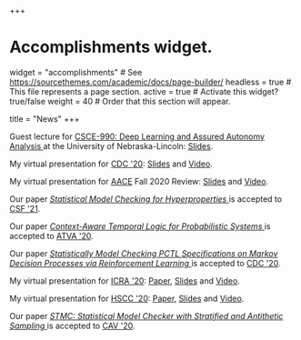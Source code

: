 +++
# Accomplishments widget.
widget = "accomplishments"  # See https://sourcethemes.com/academic/docs/page-builder/
headless = true  # This file represents a page section.
active = true  # Activate this widget? true/false
weight = 40  # Order that this section will appear.

title = "News"
+++

<p>
Guest lecture for 
<a href = https://newsroom.unl.edu/announce/cse/11371/66484> 
CSCE-990: Deep Learning and Assured Autonomy Analysis 
</a> at the University of Nebraska-Lincoln:  
<a href = https://labcloud.ddns.net/index.php/s/QpQSkyy59okNTR5> 
Slides</a>.
</p>

<p>
My virtual presentation for 
<a href = https://cdc2020.ieeecss.org/> 
CDC '20</a>:  
<a href = https://labcloud.ddns.net/index.php/s/tfKHTJ6fi8GFGAM> 
Slides</a> and 
<a href = https://labcloud.ddns.net/index.php/s/QDbWgTHToWFojQF> 
Video</a>.
</p>

<p>
My virtual presentation for 
<a href = http://ncr.mae.ufl.edu/aacoe.php?id=aa/uta20> 
AACE</a>
Fall 2020 Review:  
<a href = http://ncr.mae.ufl.edu/aa/files/Fall2020/Pajic_Yu.pdf> 
Slides</a> and 
<a href = http://ncr.mae.ufl.edu/aa/files/Fall2020/Pajic_Yu.mp4> 
Video</a>.
</p>


<p>Our paper
<i><a href = https://arxiv.org/abs/1902.04111>
Statistical Model Checking for Hyperproperties
</a></i>
is accepted to 
<a href = http://www.ieee-security.org/TC/CSF2021/> 
CSF '21</a>.
</p>

<p>Our paper
<i><a href = https://arxiv.org/abs/1902.04111>
Context-Aware Temporal Logic for Probabilistic Systems
</a></i>
is accepted to 
<a href = http://fit.uet.vnu.edu.vn/atva2020/> 
ATVA '20</a>.
</p>

<p>Our paper
<i><a href = https://arxiv.org/pdf/2004.00273>
Statistically Model Checking PCTL Specifications 
on Markov Decision Processes via Reinforcement Learning
</a></i>
is accepted to 
<a href = https://cdc2020.ieeecss.org/> 
CDC '20</a>.
</p>


<p>
My virtual presentation for 
<a href = https://www.icra2020.org/> 
ICRA '20</a>: 
<a href = https://arxiv.org/abs/1911.11870>
Paper</a>,
<a href = https://youtu.be/JZ5OWdX3hmY> 
Slides</a> and 
<a href = https://youtu.be/JZ5OWdX3hmY> 
Video</a>.
</p>


<p>
My virtual presentation for 
<a href = https://berkeleylearnverify.github.io/HSCC_2020/> 
HSCC '20</a>:
<a href = https://dl.acm.org/doi/10.1145/3365365.3382209>
Paper</a>, 
<a href = https://labcloud.ddns.net/index.php/s/GFjJ2Tq3aJqmcHn> 
Slides</a> and 
<a href = https://youtu.be/gDtgdYIF-d0> 
Video</a>.
</p>

<p>Our paper
<i><a href = >
STMC: Statistical Model Checker with Stratified and Antithetic Sampling
</a></i>
is accepted to 
<a href = http://i-cav.org/2020/> 
CAV '20</a>.
</p>

<!-- <p>Our papers
<i><a href = https://arxiv.org/abs/1911.11870>
Hyperproperties for Robotics: Motion Planning via HyperLTL
</a></i>
and
<i><a href = https://arxiv.org/abs/1909.07299>
Control Synthesis from Linear Temporal Logic Specifications Using Model-Free Reinforcement Learning
</a></i>
are accepted to ICRA '20.
</p> -->

<!-- <p>Our paper
<i><a href = https://www.ndss-symposium.org/wp-content/uploads/2020/04/diss2020-23011-paper.pdf>
Security Analysis against Spoofing Attacks for Distributed UAVs
</a></i>
is accepted to DISS '20.
</p> -->

